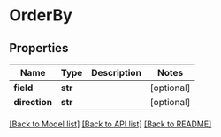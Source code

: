 # OrderBy

## Properties
Name | Type | Description | Notes
------------ | ------------- | ------------- | -------------
**field** | **str** |  | [optional] 
**direction** | **str** |  | [optional] 

[[Back to Model list]](../README.md#documentation-for-models) [[Back to API list]](../README.md#documentation-for-api-endpoints) [[Back to README]](../README.md)


